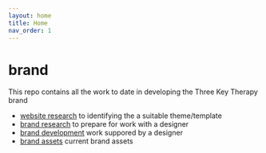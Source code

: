 ```yaml
---
layout: home
title: Home
nav_order: 1
---
```


# brand

This repo contains all the work to date in developing the Three Key Therapy brand

* [website research](website-research) to identifying the a suitable theme/template
* [brand research](brand-research) to prepare for work with a designer
* [brand development](brand-development) work suppored by a designer
* [brand assets](brand-assets) current brand assets
